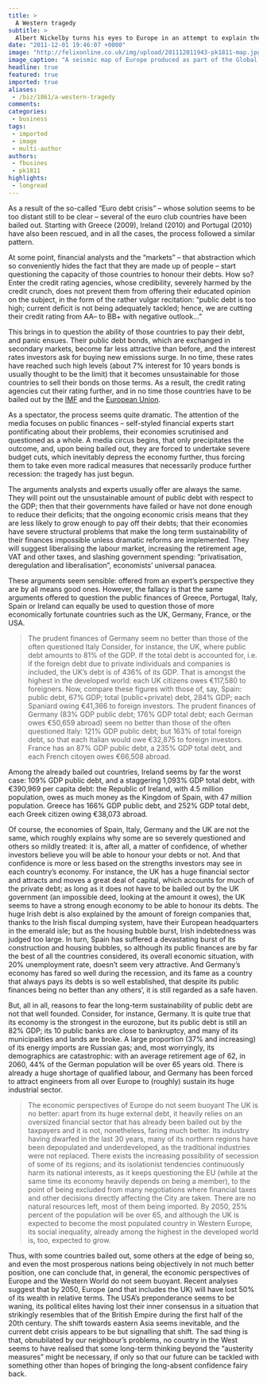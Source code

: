 ```yaml
---
title: >
  A Western tragedy
subtitle: >
  Albert Nickelby turns his eyes to Europe in an attempt to explain the seismic pressures of the bond markets.
date: "2011-12-01 19:46:07 +0000"
image: "http://felixonline.co.uk/img/upload/201112011943-pk1811-map.jpg"
image_caption: "A seismic map of Europe produced as part of the Global Seismic Hazard Assessment Project"
headline: true
featured: true
imported: true
aliases:
 - /biz/1861/a-western-tragedy
comments:
categories:
 - business
tags:
 - imported
 - image
 - multi-author
authors:
 - fbusines
 - pk1811
highlights:
 - longread
---
```


As a result of the so-called “Euro debt crisis” – whose solution seems to be too distant still to be clear – several of the euro club countries have been bailed out. Starting with Greece (2009), Ireland (2010) and Portugal (2010) have also been rescued, and in all the cases, the process followed a similar pattern.

At some point, financial analysts and the “markets” – that abstraction which so conveniently hides the fact that they are made up of people – start questioning the capacity of those countries to honour their debts. How so? Enter the credit rating agencies, whose credibility, severely harmed by the credit crunch, does not prevent them from offering their educated opinion on the subject, in the form of the rather vulgar recitation: “public debt is too high; current deficit is not being adequately tackled; hence, we are cutting their credit rating from AA– to BB+ with negative outlook…”

This brings in to question the ability of those countries to pay their debt, and panic ensues. Their public debt bonds, which are exchanged in secondary markets, become far less attractive than before, and the interest rates investors ask for buying new emissions surge. In no time, these rates have reached such high levels (about 7% interest for 10 years bonds is usually thought to be the limit) that it becomes unsustainable for those countries to sell their bonds on those terms. As a result, the credit rating agencies cut their rating further, and in no time those countries have to be bailed out by the [IMF](http://www.imf.org/external/index.htm) and the [European Union](http://europa.eu/).

As a spectator, the process seems quite dramatic. The attention of the media focuses on public finances – self-styled financial experts start pontificating about their problems, their economies scrutinised and questioned as a whole. A media circus begins, that only precipitates the outcome, and, upon being bailed out, they are forced to undertake severe budget cuts, which inevitably depress the economy further, thus forcing them to take even more radical measures that necessarily produce further recession: the tragedy has just begun.

The arguments analysts and experts usually offer are always the same. They will point out the unsustainable amount of public debt with respect to the GDP; then that their governments have failed or have not done enough to reduce their deficits; that the ongoing economic crisis means that they are less likely to grow enough to pay off their debts; that their economies have severe structural problems that make the long term sustainability of their finances impossible unless dramatic reforms are implemented. They will suggest liberalising the labour market, increasing the retirement age, VAT and other taxes, and slashing government spending: “privatisation, deregulation and liberalisation”, economists’ universal panacea.

These arguments seem sensible: offered from an expert’s perspective they are by all means good ones. However, the fallacy is that the same arguments offered to question the public finances of Greece, Portugal, Italy, Spain or Ireland can equally be used to question those of more economically fortunate countries such as the UK, Germany, France, or the USA.
> The prudent finances of Germany seem no better than those of the often questioned Italy
Consider, for instance, the UK, where public debt amounts to 81% of the GDP. If the total debt is accounted for, i.e. if the foreign debt due to private individuals and companies is included, the UK’s debt is of 436% of its GDP. That is amongst the highest in the developed world: each UK citizens owes €117,580 to foreigners. Now, compare these figures with those of, say, Spain: public debt, 67% GDP; total (public+private) debt, 284% GDP; each Spaniard owing €41,366 to foreign investors. The prudent finances of Germany (83% GDP public debt; 176% GDP total debt; each German owes €50,659 abroad) seem no better than those of the often questioned Italy: 121% GDP public debt; but 163% of total foreign debt, so that each Italian would owe €32,875 to foreign investors. France has an 87% GDP public debt, a 235% GDP total debt, and each French citoyen owes €66,508 abroad.

Among the already bailed out countries, Ireland seems by far the worst case: 109% GDP public debt, and a staggering 1,093% GDP total debt, with €390,969 per capita debt: the Republic of Ireland, with 4.5 million population, owes as much money as the Kingdom of Spain, with 47 million population. Greece has 166% GDP public debt, and 252% GDP total debt, each Greek citizen owing €38,073 abroad.

Of course, the economies of Spain, Italy, Germany and the UK are not the same, which roughly explains why some are so severely questioned and others so mildly treated: it is, after all, a matter of confidence, of whether investors believe you will be able to honour your debts or not. And that confidence is more or less based on the strengths investors may see in each country’s economy. For instance, the UK has a huge financial sector and attracts and moves a great deal of capital, which accounts for much of the private debt; as long as it does not have to be bailed out by the UK government (an impossible deed, looking at the amount it owes), the UK seems to have a strong enough economy to be able to honour its debts. The huge Irish debt is also explained by the amount of foreign companies that, thanks to the Irish fiscal dumping system, have their European headquarters in the emerald isle; but as the housing bubble burst, Irish indebtedness was judged too large. In turn, Spain has suffered a devastating burst of its construction and housing bubbles, so although its public finances are by far the best of all the countries considered, its overall economic situation, with 20% unemployment rate, doesn’t seem very attractive. And Germany’s economy has fared so well during the recession, and its fame as a country that always pays its debts is so well established, that despite its public finances being no better than any others’, it is still regarded as a safe haven.

But, all in all, reasons to fear the long-term sustainability of public debt are not that well founded. Consider, for instance, Germany. It is quite true that its economy is the strongest in the eurozone, but its public debt is still an 82% GDP; its 10 public banks are close to bankruptcy, and many of its municipalities and lands are broke. A large proportion (37% and increasing) of its energy imports are Russian gas; and, most worryingly, its demographics are catastrophic: with an average retirement age of 62, in 2060, 44% of the German population will be over 65 years old. There is already a huge shortage of qualified labour, and Germany has been forced to attract engineers from all over Europe to (roughly) sustain its huge industrial sector.
> The economic perspectives of Europe do not seem buoyant
The UK is no better: apart from its huge external debt, it heavily relies on an oversized financial sector that has already been bailed out by the taxpayers and it is not, nonetheless, faring much better. Its industry having dwarfed in the last 30 years, many of its northern regions have been depopulated and underdeveloped, as the traditional industries were not replaced. There exists the increasing possibility of secession of some of its regions; and its isolationist tendencies continuously harm its national interests, as it keeps questioning the EU (while at the same time its economy heavily depends on being a member), to the point of being excluded from many negotiations where financial taxes and other decisions directly affecting the City are taken. There are no natural resources left, most of them being imported. By 2050, 25% percent of the population will be over 65, and although the UK is expected to become the most populated country in Western Europe, its social inequality, already among the highest in the developed world is, too, expected to grow.

Thus, with some countries bailed out, some others at the edge of being so, and even the most prosperous nations being objectively in not much better position, one can conclude that, in general, the economic perspectives of Europe and the Western World do not seem buoyant. Recent analyses suggest that by 2050, Europe (and that includes the UK) will have lost 50% of its wealth in relative terms. The USA’s preponderance seems to be waning, its political elites having lost their inner consensus in a situation that strikingly resembles that of the British Empire during the first half of the 20th century. The shift towards eastern Asia seems inevitable, and the current debt crisis appears to be but signalling that shift. The sad thing is that, obnubilated by our neighbour’s problems, no country in the West seems to have realised that some long-term thinking beyond the “austerity measures” might be necessary, if only so that our future can be tackled with something other than hopes of bringing the long-absent confidence fairy back.
